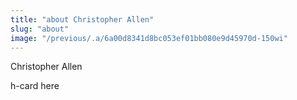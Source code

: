 ```yaml
---
title: "about Christopher Allen"
slug: "about"
image: "/previous/.a/6a00d8341d8bc053ef01bb080e9d45970d-150wi"
---
```


Christopher Allen

h-card here